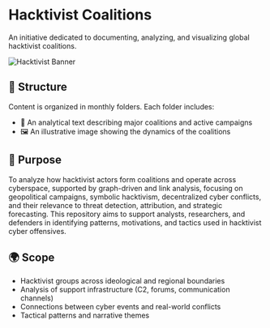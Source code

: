 # Hacktivist Coalitions

An initiative dedicated to documenting, analyzing, and visualizing global hacktivist coalitions.


![Hacktivist Banner](https://github.com/flqueiroz/hacktivist-coalitions/blob/main/banner.png?raw=true)



## 📁 Structure

Content is organized in monthly folders. Each folder includes:
- 📄 An analytical text describing major coalitions and active campaigns
- 🖼️ An illustrative image showing the dynamics of the coalitions

## 🎯 Purpose

To analyze how hacktivist actors form coalitions and operate across cyberspace, supported by graph-driven and link analysis, focusing on geopolitical campaigns, symbolic hacktivism, decentralized cyber conflicts, and their relevance to threat detection, attribution, and strategic forecasting. This repository aims to support analysts, researchers, and defenders in identifying patterns, motivations, and tactics used in hacktivist cyber offensives.

## 🌍 Scope

- Hacktivist groups across ideological and regional boundaries  
- Analysis of support infrastructure (C2, forums, communication channels)  
- Connections between cyber events and real-world conflicts  
- Tactical patterns and narrative themes  


